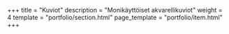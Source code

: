+++
title = "Kuviot"
description = "Monikäyttöiset akvarellikuviot"
weight = 4
template = "portfolio/section.html"
page_template = "portfolio/item.html"
+++
